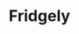 ---
title: "Fridgely"
description: "Fridgely est une app mobile qui permet de gérer ses frigos et produits alimentaires, avec suivi des dates de péremption pour limiter le gaspillage."
link: "https://github.com/idasrah/fridgely"
tech: ["React Native", "Expo", "NestJS"]
disabled: true
---